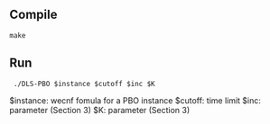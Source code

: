 ## Compile
` make `

## Run
` ./DLS-PBO $instance $cutoff $inc $K`

$instance: wecnf fomula for a PBO instance
$cutoff: time limit
$inc: parameter (Section 3)
$K: parameter (Section 3)